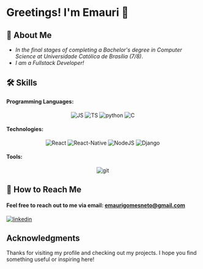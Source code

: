 # Greetings! I'm Emauri 👋

## 🚀 About Me

* *In the final stages of completing a Bachelor's degree in Computer Science at Universidade Católica de Brasília (7/8)*.
* *I am a Fullstack Developer!*

## 🛠 Skills
#### Programming Languages:

<div style="text-align: center;">
  <img src="https://img.shields.io/badge/JavaScript-F7DF1E?style=for-the-badge&logo=javascript&logoColor=black" alt="JS">
  <img src="https://img.shields.io/badge/TypeScript-007ACC?style=for-the-badge&logo=typescript&logoColor=white" alt="TS">
  <img src="https://img.shields.io/badge/Python-3776AB?style=for-the-badge&logo=python&logoColor=white" alt="python">
  <img src="https://img.shields.io/badge/C-00599C?style=for-the-badge&logo=c&logoColor=white" alt="C">
</div>

#### Technologies:

<div style="text-align: center;">
  <img src="https://img.shields.io/badge/React-20232A?style=for-the-badge&logo=react&logoColor=61DAFB" alt="React">
  <img src="https://img.shields.io/badge/React_Native-20232A?style=for-the-badge&logo=react&logoColor=61DAFB" alt="React-Native">
  <img src="https://img.shields.io/badge/Node.js-43853D?style=for-the-badge&logo=node.js&logoColor=white" alt="NodeJS">
  <img src="https://img.shields.io/badge/Django-092E20?style=for-the-badge&logo=django&logoColor=white" alt="Django">
</div>

#### Tools:

<div style="text-align: center;">
<img src="https://img.shields.io/badge/GIT-E44C30?style=for-the-badge&logo=git&logoColor=white" alt="git">
</div>

## 🔗 How to Reach Me
#### Feel free to reach out to me via email: emaurigomesneto@gmail.com
[![linkedin](https://img.shields.io/badge/linkedin-0A66C2?style=for-the-badge&logo=linkedin&logoColor=white)](https://www.linkedin.com/in/emauri-gomes-gaspar-neto/)



## Acknowledgments
Thanks for visiting my profile and checking out my projects. I hope you find something useful or inspiring here!
